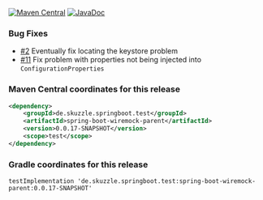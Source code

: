 [![Maven Central](https://img.shields.io/static/v1?label=MavenCentral&message=0.0.17-SNAPSHOT&color=blue)](https://search.maven.org/artifact/de.skuzzle.springboot.test/spring-boot-wiremock-parent/0.0.17-SNAPSHOT/jar) [![JavaDoc](https://img.shields.io/static/v1?label=JavaDoc&message=0.0.17-SNAPSHOT&color=orange)](http://www.javadoc.io/doc/de.skuzzle.springboot.test/spring-boot-wiremock-parent/0.0.17-SNAPSHOT)

### Bug Fixes
* [#2](https://github.com/skuzzle/spring-boot-wiremock/issues/2) Eventually fix locating the keystore problem 
* [#11](https://github.com/skuzzle/spring-boot-wiremock/issues/11) Fix problem with properties not being injected into `ConfigurationProperties`

### Maven Central coordinates for this release

```xml
<dependency>
    <groupId>de.skuzzle.springboot.test</groupId>
    <artifactId>spring-boot-wiremock-parent</artifactId>
    <version>0.0.17-SNAPSHOT</version>
    <scope>test</scope>
</dependency>
```

### Gradle coordinates for this release

```
testImplementation 'de.skuzzle.springboot.test:spring-boot-wiremock-parent:0.0.17-SNAPSHOT'
```